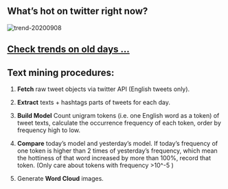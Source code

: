 ## What’s hot on twitter right now?

![trend-20200908][wordcloud]

[wordcloud]: https://raw.githubusercontent.com/xdqc/tweet-trend-everyday/master/word-cloud/trend-20200908.png?token=AF5V4P7ADR6KQBZ4CEDTNIK6AXRMU "trend-20200908"

## [Check trends on old days ...](https://github.com/xdqc/tweet-trend-everyday/tree/master/word-cloud)

## Text mining procedures:

1. **Fetch** raw tweet objects via twitter API (English tweets only).

2. **Extract** texts + hashtags parts of tweets for each day.

3. **Build Model** Count unigram tokens (i.e. one English word as a token) of tweet texts, calculate the occurrence frequency of each token, order by frequency high to low.

4. **Compare** today’s model and yesterday’s model. If today’s frequency of one token is higher than 2 times of yesterday’s frequency, which mean the hottiness of that word increased by more than 100%, record that token. (Only care about tokens with frequency >10^-5 )

5. Generate **Word Cloud** images.
